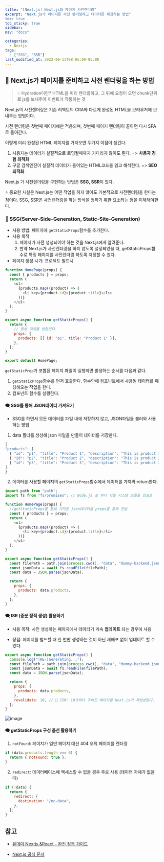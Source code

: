 ```yaml
---
title: "[Next.js] Next.js의 페이지 사전렌더링"
excerpt: "Next.js가 페이지를 사전 렌더링하고 데이터를 페칭하는 방법"
toc: true
toc_sticky: true
sidebar:
nav: "docs"

categories:
  - Nextjs
tags:
  - ["SSG", "SSR"]
last_modified_at: 2023-06-11T08:06:00-05:00
---
```


## 📄 Next.js가 페이지를 준비하고 사전 렌더링을 하는 방법

> 💡 Hydration이란? HTML을 미리 렌더링하고, 그 뒤에 요청이 오면 chunk단위로 js를 보내주어 이벤트가 작동하는 것

Next.js의 사전렌더링은 기존 리액트의 CRA와 다르게 완성된 HTML을 브라우저에 보내주는 방법이다.

사전 렌더링은 첫번째 페이지에만 적용되며, 첫번째 페이지 렌더링이 끝아면 다시 SPA로 돌아간다.

이렇게 미리 완성된 HTML 페이지를 가져오면 두가지 이점이 생긴다.

1. 사용자는 데이터가 실질적으로 로딩될때까지 기다리지 않아도 된다. => **사용자 경험 최적화**
2. 구글 검색엔진이 실질적 데이터가 들어있는 HTML코드를 읽고 해석한다. => **SEO 최적화**

Next.js 가 사전렌더링을 구현하는 방법은 **SSG, SSR**이 있다.

⭐ 중요한 사실은 Next.js는 어떤 작업을 하지 않아도 기본적으로 사전렌더링을 한다는 점이다. SSG, SSR은 사전렌더링을 하는 방식을 정하기 위한 요소라는 점을 이해해야한다.

### 🔴 SSG(Server-Side-Generation, Static-Site-Generation)

- 사용 방법: 페이지에 `getStaticProps`함수를 추가한다.
- 사용 목적
  1. 페이지가 사전 생성되어야 하는 것을 Next.js에게 알려준다.
  2. 만약 Next.js가 사전렌더링을 하지 않도록 설정되었을 때, getStaticProps함수로 특정 페이지를 사전렌더링 하도록 지정할 수 있다.
- 페이지 생성 시기: 프로젝트 빌드시

```js
function HomePage(props) {
  const { products } = props;
  return (
    <ul>
      {products.map((product) => (
        <li key={product.id}>{product.title}</li>
      ))}
    </ul>
  );
}

export async function getStaticProps() {
  return {
    // 항상 객체를 반환한다.
    props: {
      products: [{ id: "p1", title: "Product 1" }],
    },
  };
}

export default HomePage;
```

`getStaticProp`가 포함된 페이지 파일이 실행되면 발생하는 순서를 다음과 같다.

1. `getStaticProps`함수를 먼저 호출한다. 함수안에 컴포넌트에서 사용될 데이터를 페칭해오는 작업을 한다.
2. 컴포넌트 함수를 실행한다.

#### 🗨 SSG를 통해 JSON데이터 가져오기

- SSG를 하면서 모든 데이터를 파일 내에 저장하지 않고, JSON파일을 불러와 사용하는 방법

1. data 폴더를 생성해 json 파일을 만들어 데이터를 저장한다.

```js
{
"products": [
  { "id": "p1", "title": "Product 1", "description": "This is product 1" },
  { "id": "p2", "title": "Product 2", "description": "This is product 2" },
  { "id": "p3", "title": "Product 3", "description": "This is product 3" }
]
}
```

2. 데이터를 사용할 페이지의 `getStaticProps`함수에서 데이터를 가져와 return한다.

```js
import path from "path";
import fs from "fs/promises"; // Node.js 로 부터 파일 시스템 모듈을 임포트

function HomePage(props) {
  //getStaticProps를 통해 가져온 json데이터를 props를 통해 전달
  const { products } = props;
  return (
    <ul>
      {products.map((product) => (
        <li key={product.id}>{product.title}</li>
      ))}
    </ul>
  );
}

export async function getStaticProps() {
  const filePath = path.join(process.cwd(), "data", "dummy-backend.json");
  const jsonData = await fs.readFile(filePath);
  const data = JSON.parse(jsonData);

  return {
    props: {
      products: data.products,
    },
  };
}
```

#### 🗨 ISR (증분 정적 생성) 활용하기

- 사용 목적: 사전 생성하는 페이지에서 데이터가 계속 **업데이트** 되는 경우에 사용

- 장점: 페이지를 빌드할 때 한 번만 생성하는 것이 아닌 재배포 없이 업데이트 할 수 있다.

```js
export async function getStaticProps() {
  console.log("(RE-)Generating...");
  const filePath = path.join(process.cwd(), "data", "dummy-backend.json");
  const jsonData = await fs.readFile(filePath);
  const data = JSON.parse(jsonData);

  return {
    props: {
      products: data.products,
    },
    revalidate: 10, // 🎉 ISR: 10초마다 주어진 페이지를 Next.js가 재생성한다.
  };
}
```

![image](https://github.com/SJ0826/next-bnb/assets/56298540/0128068d-b7d6-410c-8990-5d3fc7ea2c0c)

#### 🗨 getStaticProps 구성 옵션 활용하기

1. `notFound`: 페이지가 일반 페이지 대신 404 오류 페이지를 렌더링

```js
if (data.products.length === 0) {
  return { notFound: true };
}
```

2. `redirect`: 데이터베이스에 엑세스할 수 없을 경우 주로 사용 (데이터 자체가 없을 때)

```js
if (!data) {
  return {
    redirect: {
      destination: "/no-data",
    },
  };
}
```

## 참고

- [유데미 Nextjs.&React - 완전 정복 가이드](https://www.udemy.com/course/nextjs-react-incl-two-paths)

* [Next.js 공식 문서](https://nextjs.org/docs)
